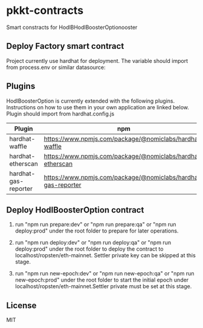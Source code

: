 # pkkt-contracts

Smart constracts for HodlBHodlBoosterOptionooster

## Deploy Factory smart contract

Project currently use hardhat for deployment. The variable should import from process.env or similar datasource:

## Plugins

HodlBoosterOption is currently extended with the following plugins.
Instructions on how to use them in your own application are linked below.
Plugin should import from hardhat.config.js

| Plugin               | npm                                                           |
| -------------------- | ------------------------------------------------------------- |
| hardhat-waffle       | https://www.npmjs.com/package/@nomiclabs/hardhat-waffle       |
| hardhat-etherscan    | https://www.npmjs.com/package/@nomiclabs/hardhat-etherscan    |
| hardhat-gas-reporter | https://www.npmjs.com/package/@nomiclabs/hardhat-gas-reporter |

## Deploy HodlBoosterOption contract
1. run "npm run prepare:dev" or "npm run prepare:qa" or "npm run deploy:prod" under the root folder to prepare for later operations.

2. run "npm run deploy:dev" or "npm run deploy:qa" or "npm run deploy:prod" under the root folder to deploy the contract to localhost/ropsten/eth-mainnet. Settler private key can be skipped at this stage.

3. run "npm run new-epoch:dev" or "npm run new-epoch:qa" or "npm run new-epoch:prod" under the root folder to start the initial epoch under localhost/ropsten/eth-mainnet.Settler private must be set at this stage.

## License

MIT

